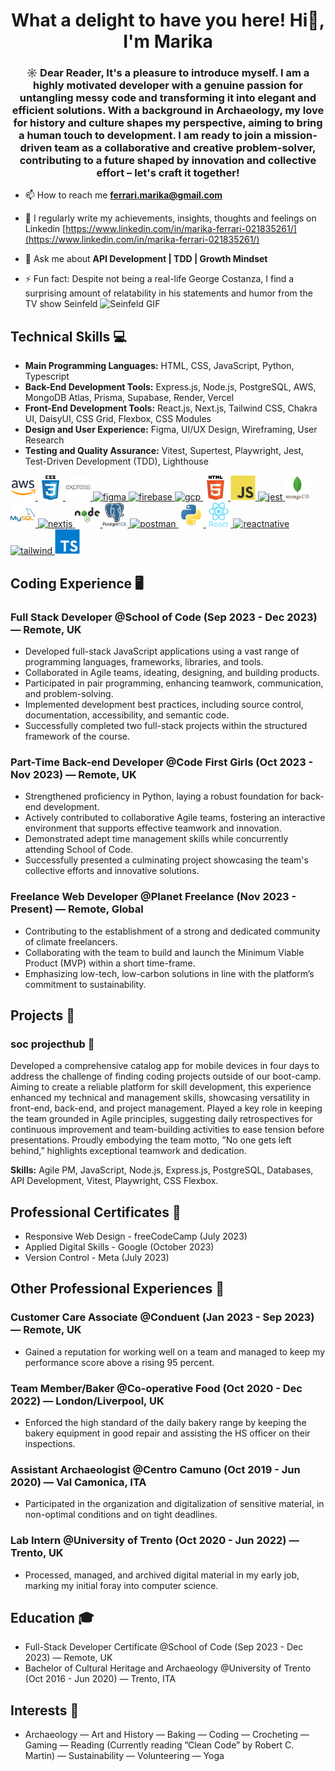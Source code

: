 <h1 align="center">What a delight to have you here! Hi👋, I'm Marika</h1>

<h3 align="center">☼ Dear Reader, It's a pleasure to introduce myself. I am a highly motivated developer with a genuine passion for untangling messy code and transforming it into elegant and efficient solutions. With a background in Archaeology, my love for history and culture shapes my perspective, aiming to bring a human touch to development. I am ready to join a mission-driven team as a collaborative and creative problem-solver, contributing to a future shaped by innovation and collective effort – let's craft it together!</h3>

- 📫 How to reach me **ferrari.marika@gmail.com**
- 📝 I regularly write my achievements, insights, thoughts and feelings on Linkedin [https://www.linkedin.com/in/marika-ferrari-021835261/](https://www.linkedin.com/in/marika-ferrari-021835261/)

- 💬 Ask me about **API Development | TDD | Growth Mindset**

- ⚡ Fun fact: Despite not being a real-life George Costanza, I find a surprising amount of relatability in his statements and humor from the TV show Seinfeld ![Seinfeld GIF](https://seinfeldmemes.com/wp-content/uploads/2020/02/1BB23E54-429A-4B1F-879F-BF4A197BBF59.gif)

## Technical Skills 💻

- **Main Programming Languages:** HTML, CSS, JavaScript, Python, Typescript
- **Back-End Development Tools:** Express.js, Node.js, PostgreSQL, AWS, MongoDB Atlas, Prisma, Supabase, Render, Vercel
- **Front-End Development Tools:** React.js, Next.js, Tailwind CSS, Chakra UI, DaisyUI, CSS Grid, Flexbox, CSS Modules
- **Design and User Experience:** Figma, UI/UX Design, Wireframing, User Research
- **Testing and Quality Assurance:** Vitest, Supertest, Playwright, Jest, Test-Driven Development (TDD), Lighthouse

<p align="left"> <a href="https://aws.amazon.com" target="_blank" rel="noreferrer"> <img src="https://raw.githubusercontent.com/devicons/devicon/master/icons/amazonwebservices/amazonwebservices-original-wordmark.svg" alt="aws" width="40" height="40"/> </a> <a href="https://www.w3schools.com/css/" target="_blank" rel="noreferrer"> <img src="https://raw.githubusercontent.com/devicons/devicon/master/icons/css3/css3-original-wordmark.svg" alt="css3" width="40" height="40"/> </a> <a href="https://expressjs.com" target="_blank" rel="noreferrer"> <img src="https://raw.githubusercontent.com/devicons/devicon/master/icons/express/express-original-wordmark.svg" alt="express" width="40" height="40"/> </a> <a href="https://www.figma.com/" target="_blank" rel="noreferrer"> <img src="https://www.vectorlogo.zone/logos/figma/figma-icon.svg" alt="figma" width="40" height="40"/> </a> <a href="https://firebase.google.com/" target="_blank" rel="noreferrer"> <img src="https://www.vectorlogo.zone/logos/firebase/firebase-icon.svg" alt="firebase" width="40" height="40"/> </a> <a href="https://cloud.google.com" target="_blank" rel="noreferrer"> <img src="https://www.vectorlogo.zone/logos/google_cloud/google_cloud-icon.svg" alt="gcp" width="40" height="40"/> </a> <a href="https://www.w3.org/html/" target="_blank" rel="noreferrer"> <img src="https://raw.githubusercontent.com/devicons/devicon/master/icons/html5/html5-original-wordmark.svg" alt="html5" width="40" height="40"/> </a> <a href="https://developer.mozilla.org/en-US/docs/Web/JavaScript" target="_blank" rel="noreferrer"> <img src="https://raw.githubusercontent.com/devicons/devicon/master/icons/javascript/javascript-original.svg" alt="javascript" width="40" height="40"/> </a> <a href="https://jestjs.io" target="_blank" rel="noreferrer"> <img src="https://www.vectorlogo.zone/logos/jestjsio/jestjsio-icon.svg" alt="jest" width="40" height="40"/> </a> <a href="https://www.mongodb.com/" target="_blank" rel="noreferrer"> <img src="https://raw.githubusercontent.com/devicons/devicon/master/icons/mongodb/mongodb-original-wordmark.svg" alt="mongodb" width="40" height="40"/> </a> <a href="https://www.mysql.com/" target="_blank" rel="noreferrer"> <img src="https://raw.githubusercontent.com/devicons/devicon/master/icons/mysql/mysql-original-wordmark.svg" alt="mysql" width="40" height="40"/> </a> <a href="https://nextjs.org/" target="_blank" rel="noreferrer"> <img src="https://cdn.worldvectorlogo.com/logos/nextjs-2.svg" alt="nextjs" width="40" height="40"/> </a> <a href="https://nodejs.org" target="_blank" rel="noreferrer"> <img src="https://raw.githubusercontent.com/devicons/devicon/master/icons/nodejs/nodejs-original-wordmark.svg" alt="nodejs" width="40" height="40"/> </a> <a href="https://www.postgresql.org" target="_blank" rel="noreferrer"> <img src="https://raw.githubusercontent.com/devicons/devicon/master/icons/postgresql/postgresql-original-wordmark.svg" alt="postgresql" width="40" height="40"/> </a> <a href="https://postman.com" target="_blank" rel="noreferrer"> <img src="https://www.vectorlogo.zone/logos/getpostman/getpostman-icon.svg" alt="postman" width="40" height="40"/> </a> <a href="https://www.python.org" target="_blank" rel="noreferrer"> <img src="https://raw.githubusercontent.com/devicons/devicon/master/icons/python/python-original.svg" alt="python" width="40" height="40"/> </a> <a href="https://reactjs.org/" target="_blank" rel="noreferrer"> <img src="https://raw.githubusercontent.com/devicons/devicon/master/icons/react/react-original-wordmark.svg" alt="react" width="40" height="40"/> </a> <a href="https://reactnative.dev/" target="_blank" rel="noreferrer"> <img src="https://reactnative.dev/img/header_logo.svg" alt="reactnative" width="40" height="40"/> </a> <a href="https://tailwindcss.com/" target="_blank" rel="noreferrer"> <img src="https://www.vectorlogo.zone/logos/tailwindcss/tailwindcss-icon.svg" alt="tailwind" width="40" height="40"/> </a> <a href="https://www.typescriptlang.org/" target="_blank" rel="noreferrer"> <img src="https://raw.githubusercontent.com/devicons/devicon/master/icons/typescript/typescript-original.svg" alt="typescript" width="40" height="40"/> </a> </p>


## Coding Experience 🖥️

### Full Stack Developer @School of Code (Sep 2023 - Dec 2023) — Remote, UK
- Developed full-stack JavaScript applications using a vast range of programming languages, frameworks, libraries, and tools.
- Collaborated in Agile teams, ideating, designing, and building products.
- Participated in pair programming, enhancing teamwork, communication, and problem-solving.
- Implemented development best practices, including source control, documentation, accessibility, and semantic code.
- Successfully completed two full-stack projects within the structured framework of the course.

### Part-Time Back-end Developer @Code First Girls (Oct 2023 - Nov 2023) — Remote, UK
- Strengthened proficiency in Python, laying a robust foundation for back-end development.
- Actively contributed to collaborative Agile teams, fostering an interactive environment that supports effective teamwork and innovation.
- Demonstrated adept time management skills while concurrently attending School of Code.
- Successfully presented a culminating project showcasing the team's collective efforts and innovative solutions.

### Freelance Web Developer @Planet Freelance (Nov 2023 - Present) — Remote, Global
- Contributing to the establishment of a strong and dedicated community of climate freelancers.
- Collaborating with the team to build and launch the Minimum Viable Product (MVP) within a short time-frame.
- Emphasizing low-tech, low-carbon solutions in line with the platform’s commitment to sustainability.

## Projects 🚀

### soc projecthub 
Developed a comprehensive catalog app for mobile devices in four days to address the challenge of finding coding projects outside of our boot-camp. Aiming to create a reliable platform for skill development, this experience enhanced my technical and management skills, showcasing versatility in front-end, back-end, and project management. Played a key role in keeping the team grounded in Agile principles, suggesting daily retrospectives for continuous improvement and team-building activities to ease tension before presentations. Proudly embodying the team motto, ”No one gets left behind,” highlights exceptional teamwork and dedication.

**Skills:** Agile PM, JavaScript, Node.js, Express.js, PostgreSQL, Databases, API Development, Vitest, Playwright, CSS Flexbox.

## Professional Certificates 📜

- Responsive Web Design - freeCodeCamp (July 2023)
- Applied Digital Skills - Google (October 2023)
- Version Control - Meta (July 2023)

## Other Professional Experiences 💼

### Customer Care Associate @Conduent (Jan 2023 - Sep 2023) — Remote, UK
- Gained a reputation for working well on a team and managed to keep my performance score above a rising 95 percent.

### Team Member/Baker @Co-operative Food (Oct 2020 - Dec 2022) — London/Liverpool, UK
- Enforced the high standard of the daily bakery range by keeping the bakery equipment in good repair and assisting the HS officer on their inspections.

### Assistant Archaeologist @Centro Camuno (Oct 2019 - Jun 2020) — Val Camonica, ITA
- Participated in the organization and digitalization of sensitive material, in non-optimal conditions and on tight deadlines.

### Lab Intern @University of Trento (Oct 2020 - Jun 2022) — Trento, UK
- Processed, managed, and archived digital material in my early job, marking my initial foray into computer science.

## Education 🎓

- Full-Stack Developer Certificate @School of Code (Sep 2023 - Dec 2023) — Remote, UK
- Bachelor of Cultural Heritage and Archaeology @University of Trento (Oct 2016 - Jun 2020) — Trento, ITA

## Interests 🌟

- Archaeology — Art and History — Baking — Coding — Crocheting — Gaming — Reading (Currently reading ”Clean Code” by Robert C. Martin) — Sustainability — Volunteering — Yoga



<!---
marikaferrari/marikaferrari is a ✨ special ✨ repository because its `README.md` (this file) appears on your GitHub profile.
You can click the Preview link to take a look at your changes.
--->
